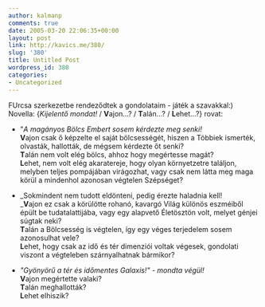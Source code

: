 ```yaml
---
author: kalmanp
comments: true
date: 2005-03-20 22:06:35+00:00
layout: post
link: http://kavics.me/380/
slug: '380'
title: Untitled Post
wordpress_id: 380
categories:
- Uncategorized
---
```


FUrcsa szerkezetbe rendeződtek a gondolataim - játék a szavakkal:)  
Novella: {_Kijelentő mondat!_ / **V**ajon...? / **T**alán...? / **L**ehet...?} rovat:






  * "_A magányos Bölcs Embert sosem kérdezte meg senki!_  
**V**ajon csak ő képzelte el saját bölcsességét, hiszen a Többiek ismerték, olvasták, hallották, de mégsem kérdezte őt senki?  
**T**alán nem volt elég bölcs, ahhoz hogy megértesse magát?  
**L**ehet, nem volt elég akaratereje, hogy olyan környetzetre találjon, melyben teljes pompájában virágozhat, vagy csak nem látta meg maga körül a mindenhol azonosan végtelen Szépséget?


  * _Sokmindent nem tudott eldönteni, pedig érezte haladnia kell!  
_**V**ajon ez csak a körülötte rohanó, kavargó Világ különös eszméiből épült be tudatalattijába, vagy egy alapvető Életösztön volt, melyet génjei súgtak neki?  
**T**alán a Bölcsesség is végtelen, így egy véges terjedelem sosem azonosulhat vele?  
**L**ehet, hogy csak az idő és tér dimenziói voltak végesek, gondolati viszont a végteleben szárnyalhatnak bármikor?


  * _"Gyönyörű a tér és időmentes Galaxis!" - mondta végül!_  
**V**ajon megértette valaki?  
**T**alán meghallották?  
**L**ehet elhiszik?
